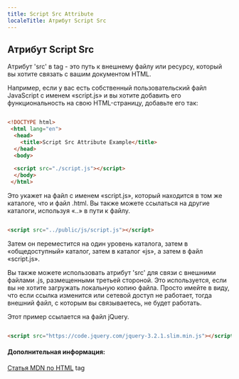 ```yaml
---
title: Script Src Attribute
localeTitle: Атрибут Script Src
---
```

## Атрибут Script Src

Атрибут 'src' в tag - это путь к внешнему файлу или ресурсу, который вы хотите связать с вашим документом HTML.

Например, если у вас есть собственный пользовательский файл JavaScript с именем «script.js» и вы хотите добавить его функциональность на свою HTML-страницу, добавьте его так:

```html

<!DOCTYPE html> 
 <html lang="en"> 
  <head> 
    <title>Script Src Attribute Example</title> 
  </head> 
  <body> 
 
  <script src="./script.js"></script> 
  </body> 
 </html> 
```

Это укажет на файл с именем «script.js», который находится в том же каталоге, что и файл .html. Вы также можете ссылаться на другие каталоги, используя «..» в пути к файлу.

```html

<script src="../public/js/script.js"></script> 
```

Затем он переместится на один уровень каталога, затем в «общедоступный» каталог, затем в каталог «js», а затем в файл «script.js».

Вы также можете использовать атрибут 'src' для связи с внешними файлами .js, размещенными третьей стороной. Это используется, если вы не хотите загружать локальную копию файла. Просто имейте в виду, что если ссылка изменится или сетевой доступ не работает, тогда внешний файл, с которым вы связываетесь, не будет работать.

Этот пример ссылается на файл jQuery.

```html

<script src="https://code.jquery.com/jquery-3.2.1.slim.min.js"></script> 
```

#### Дополнительная информация:

[Статья MDN по HTML](https://developer.mozilla.org/en-US/docs/Web/HTML/Element/script#attr-src) tag</a></p></x-turndown>